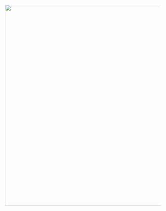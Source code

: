 <div align=center>
  <img src="https://user-images.githubusercontent.com/87024040/200180089-57429e55-3a10-45d8-bc2e-0e4690ae119d.png" width ="648" />
</div>
